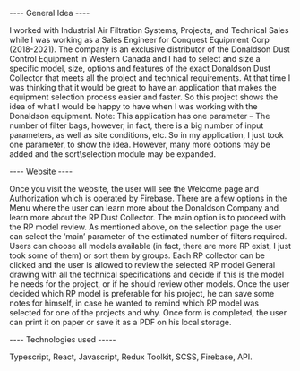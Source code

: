 ---- General Idea ----

I worked with Industrial Air Filtration Systems, Projects, and Technical Sales while I was working as a Sales Engineer for Conquest Equipment Corp (2018-2021). 
The company is an exclusive distributor of the Donaldson Dust Control Equipment in Western Canada and I had to select and size a specific model, size, options 
and features of the exact Donaldson Dust Collector that meets all the project and technical requirements. At that time I was thinking that it would be great 
to have an application that makes the equipment selection process easier and faster. So this project shows the idea of what I would be happy to have when I was 
working with the Donaldson equipment.
Note: This application has one parameter – The number of filter bags, however, in fact, there is a big number of input parameters, as well as site conditions, etc. 
So in my application, I just took one parameter, to show the idea. However, many more options may be added and the sort\selection module may be expanded.


---- Website ----

Once you visit the website, the user will see the Welcome page and Authorization which is operated by Firebase. There are a few options in the Menu where the user 
can learn more about the Donaldson Company and learn more about the RP Dust Collector. The main option is to proceed with the RP model review. As mentioned above, 
on the selection page the user can select the ‘main’ parameter of the estimated number of filters required. Users can choose all models available (in fact, there 
are more RP exist, I just took some of them) or sort them by groups. Each RP collector can be clicked and the user is allowed to review the selected RP model 
General drawing with all the technical specifications and decide if this is the model he needs for the project, or if he should review other models.
Once the user decided which RP model is preferable for his project, he can save some notes for himself, in case he wanted to remind which RP model was selected 
for one of the projects and why. Once form is completed, the user can print it on paper or save it as a PDF on his local storage.


---- Technologies used -----

Typescript, React, Javascript, Redux Toolkit, SCSS, Firebase, API.

